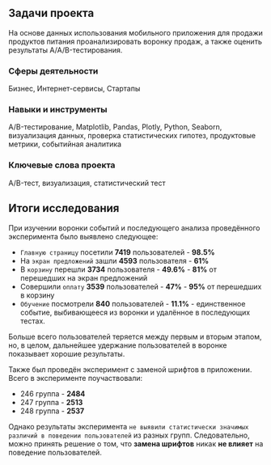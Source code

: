 ## Задачи проекта
На основе данных использования мобильного приложения для продажи продуктов питания проанализировать воронку продаж, а также оценить результаты A/A/B-тестирования.

### Сферы деятельности
Бизнес, Интернет-сервисы, Стартапы

### Навыки и инструменты
A/B-тестирование, Matplotlib, Pandas, Plotly, Python, Seaborn, визуализация данных, проверка статистических гипотез, продуктовые метрики, событийная аналитика

### Ключевые слова проекта
A/B-тест, визуализация, статистический тест

## Итоги исследования
При изучении воронки событий и последующего анализа проведённого эксперимента было выявлено следующее:
- `Главную страницу` посетили **7419** пользователей - **98.5%**
- На `экран предложений` зашли **4593** пользователя - **61%**
- В `корзину` перешли **3734** пользователя - **49.6%** - **81%** от перешедших на экран предложений
- Совершили `оплату` **3539** пользователей - **47%** - **95%** от перешедших в корзину
- `Обучение` посмотрели **840** пользователей - **11.1%** - единственное событие, выбивающееся из воронки и удалённое в последующих тестах.

Больше всего пользователей теряется между первым и вторым этапом, но, в целом, дальнейшее удержание пользователей в воронке показывает хорошие результаты.

Также был проведён эксперимент с заменой шрифтов в приложении. Всего в эксперименте поучаствовали:
- 246 группа - **2484**
- 247 группа - **2513**
- 248 группа - **2537**

Однако результаты эксперимента `не выявили статистически значимых различий в поведении пользователей` из разных групп. Следовательно, можно принять решение о том, что **замена шрифтов** никак **не влияет** на поведение пользователей.
